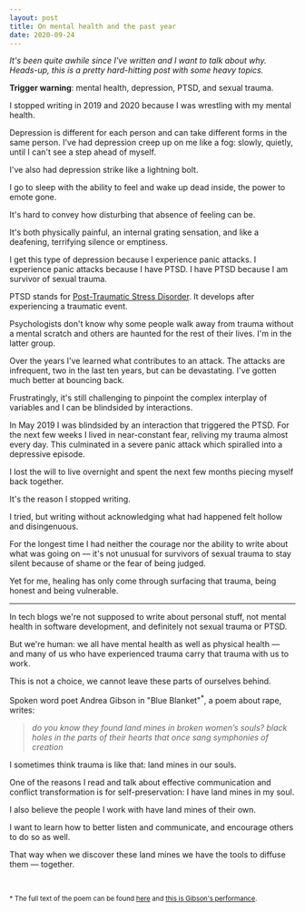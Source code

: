```yaml
---
layout: post
title: On mental health and the past year
date: 2020-09-24
---
```


_It's been quite awhile since I've written and I want to talk about why. Heads-up, this is a pretty hard-hitting post with some heavy topics._
 
**Trigger warning**: mental health, depression, PTSD, and sexual trauma.

I stopped writing in 2019 and 2020 because I was wrestling with my mental health. 

Depression is different for each person and can take different forms in the same person. I've had depression creep up on me like a fog: slowly, quietly, until I can't see a step ahead of myself.

I've also had depression strike like a lightning bolt. 

I go to sleep with the ability to feel and wake up dead inside, the power to emote gone. 

It's hard to convey how disturbing that absence of feeling can be. 

It's both physically painful, an internal grating sensation, and like a deafening, terrifying silence or emptiness.

I get this type of depression because I experience panic attacks. I experience panic attacks because I have PTSD. I have PTSD because I am survivor of sexual trauma.

PTSD stands for [Post-Traumatic Stress Disorder](https://www.mind.org.uk/information-support/types-of-mental-health-problems/post-traumatic-stress-disorder-ptsd). It develops after experiencing a traumatic event. 

Psychologists don't know why some people walk away from trauma without a mental scratch and others are haunted for the rest of their lives. I'm in the latter group. 

Over the years I've learned what contributes to an attack. The attacks are infrequent, two in the last ten years, but can be devastating. I've gotten much better at bouncing back. 

Frustratingly, it's still challenging to pinpoint the complex interplay of variables and I can be blindsided by interactions.

In May 2019 I was blindsided by an interaction that triggered the PTSD. For the next few weeks I lived in near-constant fear, reliving my trauma almost every day. This culminated in a severe panic attack which spiralled into a depressive episode. 

I lost the will to live overnight and spent the next few months piecing myself back together.

It's the reason I stopped writing. 

I tried, but writing without acknowledging what had happened felt hollow and disingenuous. 

For the longest time I had neither the courage nor the ability to write about what was going on –– it's not unusual for survivors of sexual trauma to stay silent because of shame or the fear of being judged. 

Yet for me, healing has only come through surfacing that trauma, being honest and being vulnerable.

-----------------------------------

In tech blogs we're not supposed to write about personal stuff, not mental health in software development, and definitely not sexual trauma or PTSD.

But we're human: we all have mental health as well as physical health –– and many of us who have experienced trauma carry that trauma with us to work. 

This is not a choice, we cannot leave these parts of ourselves behind.

Spoken word poet Andrea Gibson in "Blue Blanket"<sup>*</sup>, a poem about rape, writes:

> _do you know they found land mines in broken women’s souls?
 black holes in the parts of their hearts that once sang symphonies of creation_

I sometimes think trauma is like that: land mines in our souls. 

One of the reasons I read and talk about effective communication and conflict transformation is for self-preservation: I have land mines in my soul.

I also believe the people I work with have land mines of their own. 

I want to learn how to better listen and communicate, and encourage others to do so as well. 

That way when we discover these land mines we have the tools to diffuse them –– together.

<br>

<sub>* The full text of the poem can be found [here](https://ohandreagibson.tumblr.com/blueblanket) and [this is Gibson's performance](https://www.youtube.com/watch?v=2cEc3aQOP-o).</sub>